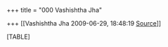+++
title = "000 Vashishtha Jha"

+++
[[Vashishtha Jha	2009-06-29, 18:48:19 [Source](https://groups.google.com/g/bvparishat/c/E7OjD2LUst0)]]



[TABLE]

